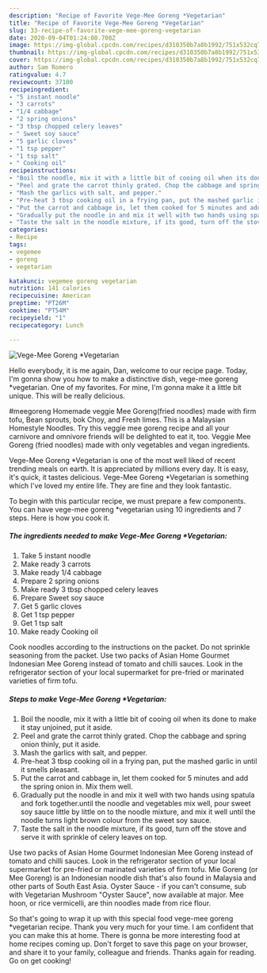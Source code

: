 ```yaml
---
description: "Recipe of Favorite Vege-Mee Goreng *Vegetarian"
title: "Recipe of Favorite Vege-Mee Goreng *Vegetarian"
slug: 33-recipe-of-favorite-vege-mee-goreng-vegetarian
date: 2020-09-04T01:24:08.708Z
image: https://img-global.cpcdn.com/recipes/d310350b7a8b1992/751x532cq70/vege-mee-goreng-vegetarian-recipe-main-photo.jpg
thumbnail: https://img-global.cpcdn.com/recipes/d310350b7a8b1992/751x532cq70/vege-mee-goreng-vegetarian-recipe-main-photo.jpg
cover: https://img-global.cpcdn.com/recipes/d310350b7a8b1992/751x532cq70/vege-mee-goreng-vegetarian-recipe-main-photo.jpg
author: Sam Romero
ratingvalue: 4.7
reviewcount: 37100
recipeingredient:
- "5 instant noodle"
- "3 carrots"
- "1/4 cabbage"
- "2 spring onions"
- "3 tbsp chopped celery leaves"
- " Sweet soy sauce"
- "5 garlic cloves"
- "1 tsp pepper"
- "1 tsp salt"
- " Cooking oil"
recipeinstructions:
- "Boil the noodle, mix it with a little bit of cooing oil when its done to make it stay unjoined, put it aside."
- "Peel and grate the carrot thinly grated. Chop the cabbage and spring onion thinly, put it aside."
- "Mash the garlics with salt, and pepper."
- "Pre-heat 3 tbsp cooking oil in a frying pan, put the mashed garlic in until it smells pleasant."
- "Put the carrot and cabbage in, let them cooked for 5 minutes and add the spring onion in. Mix them well."
- "Gradually put the noodle in and mix it well with two hands using spatula and fork together.until the noodle and vegetables mix well, pour sweet soy sauce little by little on to the noodle mixture, and mix it well until the noodle turns light brown colour from the sweet soy sauce."
- "Taste the salt in the noodle mixture, if its good, turn off the stove and serve it with sprinkle of celery leaves on top."
categories:
- Recipe
tags:
- vegemee
- goreng
- vegetarian

katakunci: vegemee goreng vegetarian 
nutrition: 141 calories
recipecuisine: American
preptime: "PT26M"
cooktime: "PT54M"
recipeyield: "1"
recipecategory: Lunch

---
```



![Vege-Mee Goreng *Vegetarian](https://img-global.cpcdn.com/recipes/d310350b7a8b1992/751x532cq70/vege-mee-goreng-vegetarian-recipe-main-photo.jpg)

Hello everybody, it is me again, Dan, welcome to our recipe page. Today, I'm gonna show you how to make a distinctive dish, vege-mee goreng *vegetarian. One of my favorites. For mine, I'm gonna make it a little bit unique. This will be really delicious.

#meegoreng Homemade veggie Mee Goreng(fried noodles) made with firm tofu, Bean sprouts, bok Choy, and Fresh limes. This is a Malaysian Homestyle Noodles. Try this veggie mee goreng recipe and all your carnivore and omnivore friends will be delighted to eat it, too. Veggie Mee Goreng (fried noodles) made with only vegetables and vegan ingredients.

Vege-Mee Goreng *Vegetarian is one of the most well liked of recent trending meals on earth. It is appreciated by millions every day. It is easy, it's quick, it tastes delicious. Vege-Mee Goreng *Vegetarian is something which I've loved my entire life. They are fine and they look fantastic.


To begin with this particular recipe, we must prepare a few components. You can have vege-mee goreng *vegetarian using 10 ingredients and 7 steps. Here is how you cook it.

<!--inarticleads1-->

##### The ingredients needed to make Vege-Mee Goreng *Vegetarian:

1. Take 5 instant noodle
1. Make ready 3 carrots
1. Make ready 1/4 cabbage
1. Prepare 2 spring onions
1. Make ready 3 tbsp chopped celery leaves
1. Prepare  Sweet soy sauce
1. Get 5 garlic cloves
1. Get 1 tsp pepper
1. Get 1 tsp salt
1. Make ready  Cooking oil


Cook noodles according to the instructions on the packet. Do not sprinkle seasoning from the packet. Use two packs of Asian Home Gourmet Indonesian Mee Goreng instead of tomato and chilli sauces. Look in the refrigerator section of your local supermarket for pre-fried or marinated varieties of firm tofu. 

<!--inarticleads2-->

##### Steps to make Vege-Mee Goreng *Vegetarian:

1. Boil the noodle, mix it with a little bit of cooing oil when its done to make it stay unjoined, put it aside.
1. Peel and grate the carrot thinly grated. Chop the cabbage and spring onion thinly, put it aside.
1. Mash the garlics with salt, and pepper.
1. Pre-heat 3 tbsp cooking oil in a frying pan, put the mashed garlic in until it smells pleasant.
1. Put the carrot and cabbage in, let them cooked for 5 minutes and add the spring onion in. Mix them well.
1. Gradually put the noodle in and mix it well with two hands using spatula and fork together.until the noodle and vegetables mix well, pour sweet soy sauce little by little on to the noodle mixture, and mix it well until the noodle turns light brown colour from the sweet soy sauce.
1. Taste the salt in the noodle mixture, if its good, turn off the stove and serve it with sprinkle of celery leaves on top.


Use two packs of Asian Home Gourmet Indonesian Mee Goreng instead of tomato and chilli sauces. Look in the refrigerator section of your local supermarket for pre-fried or marinated varieties of firm tofu. Mie Goreng (or Mee Goreng) is an Indonesian noodle dish that&#39;s also found in Malaysia and other parts of South East Asia. Oyster Sauce - if you can&#39;t consume, sub with Vegetarian Mushroom &#34;Oyster Sauce&#34;, now available at major. Mee hoon, or rice vermicelli, are thin noodles made from rice flour. 

So that's going to wrap it up with this special food vege-mee goreng *vegetarian recipe. Thank you very much for your time. I am confident that you can make this at home. There is gonna be more interesting food at home recipes coming up. Don't forget to save this page on your browser, and share it to your family, colleague and friends. Thanks again for reading. Go on get cooking!
